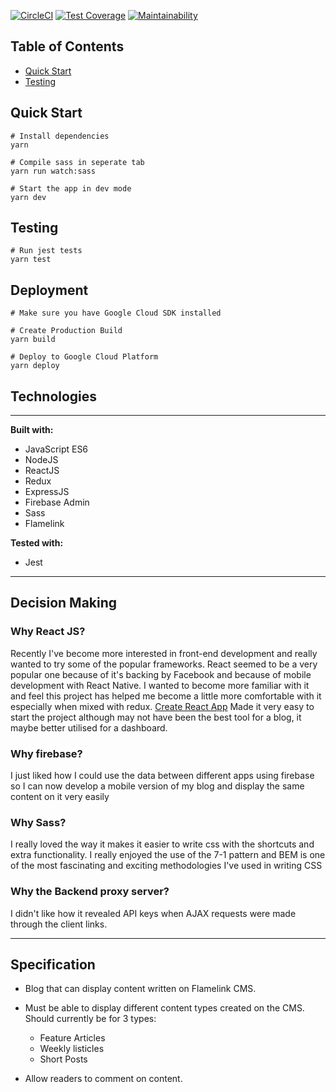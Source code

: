 [![CircleCI](https://circleci.com/gh/Taziva/Blog.svg?style=shield&&circle-token=e49cb52ca2a19fd5675b32184653d62a963afcac)](https://circleci.com/gh/Taziva/Blog) [![Test Coverage](https://api.codeclimate.com/v1/badges/fb077a8c3e11374551b1/test_coverage)](https://codeclimate.com/github/Taziva/Blog/test_coverage) [![Maintainability](https://api.codeclimate.com/v1/badges/fb077a8c3e11374551b1/maintainability)](https://codeclimate.com/github/Taziva/Blog/maintainability)

## Table of Contents

* [Quick Start](#quick-start)
* [Testing](#testing)

## Quick Start

```
# Install dependencies
yarn

# Compile sass in seperate tab
yarn run watch:sass

# Start the app in dev mode
yarn dev
```

## Testing

```
# Run jest tests
yarn test
```

## Deployment

```
# Make sure you have Google Cloud SDK installed

# Create Production Build
yarn build

# Deploy to Google Cloud Platform
yarn deploy
```

## Technologies

---

**Built with:**

* JavaScript ES6
* NodeJS
* ReactJS
* Redux
* ExpressJS
* Firebase Admin
* Sass
* Flamelink

**Tested with:**

* Jest

---

## Decision Making

### Why React JS?

Recently I've become more interested in front-end development and really wanted to try some of the popular frameworks. React seemed to be a very popular one because of it's backing by Facebook and because of mobile development with React Native. I wanted to become more familiar with it and feel this project has helped me become a little more comfortable with it especially when mixed with redux. [Create React App](https://github.com/facebookincubator/create-react-app) Made it very easy to start the project although may not have been the best tool for a blog, it maybe better utilised for a dashboard.

### Why firebase?

I just liked how I could use the data between different apps using firebase so I can now develop a mobile version of my blog and display the same content on it very easily

### Why Sass?

I really loved the way it makes it easier to write css with the shortcuts and extra functionality. I really enjoyed the use of the 7-1 pattern and BEM is one of the most fascinating and exciting methodologies I've used in writing CSS

### Why the Backend proxy server?

I didn't like how it revealed API keys when AJAX requests were made through the client links.

---

## Specification

* Blog that can display content written on Flamelink CMS.

* Must be able to display different content types created on the CMS. Should currently be for 3 types:
  * Feature Articles
  * Weekly listicles
  * Short Posts

- Allow readers to comment on content.
